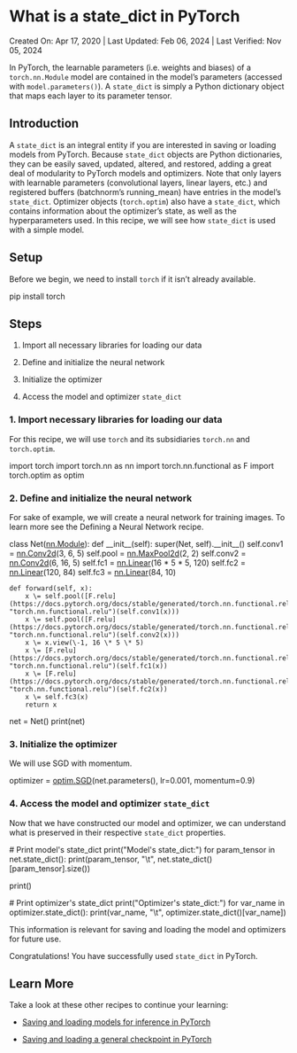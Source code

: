 What is a state\_dict in PyTorch
================================

Created On: Apr 17, 2020 | Last Updated: Feb 06, 2024 | Last Verified: Nov 05, 2024

In PyTorch, the learnable parameters (i.e. weights and biases) of a `torch.nn.Module` model are contained in the model’s parameters (accessed with `model.parameters()`). A `state_dict` is simply a Python dictionary object that maps each layer to its parameter tensor.

Introduction
------------

A `state_dict` is an integral entity if you are interested in saving or loading models from PyTorch. Because `state_dict` objects are Python dictionaries, they can be easily saved, updated, altered, and restored, adding a great deal of modularity to PyTorch models and optimizers. Note that only layers with learnable parameters (convolutional layers, linear layers, etc.) and registered buffers (batchnorm’s running\_mean) have entries in the model’s `state_dict`. Optimizer objects (`torch.optim`) also have a `state_dict`, which contains information about the optimizer’s state, as well as the hyperparameters used. In this recipe, we will see how `state_dict` is used with a simple model.

Setup
-----

Before we begin, we need to install `torch` if it isn’t already available.

pip install torch

Steps
-----

1.  Import all necessary libraries for loading our data
    
2.  Define and initialize the neural network
    
3.  Initialize the optimizer
    
4.  Access the model and optimizer `state_dict`
    

### 1\. Import necessary libraries for loading our data

For this recipe, we will use `torch` and its subsidiaries `torch.nn` and `torch.optim`.

import torch
import torch.nn as nn
import torch.nn.functional as F
import torch.optim as optim

### 2\. Define and initialize the neural network

For sake of example, we will create a neural network for training images. To learn more see the Defining a Neural Network recipe.

class Net([nn.Module](https://docs.pytorch.org/docs/stable/generated/torch.nn.Module.html#torch.nn.Module "torch.nn.Module")):
    def \_\_init\_\_(self):
        super(Net, self).\_\_init\_\_()
        self.conv1 \= [nn.Conv2d](https://docs.pytorch.org/docs/stable/generated/torch.nn.Conv2d.html#torch.nn.Conv2d "torch.nn.Conv2d")(3, 6, 5)
        self.pool \= [nn.MaxPool2d](https://docs.pytorch.org/docs/stable/generated/torch.nn.MaxPool2d.html#torch.nn.MaxPool2d "torch.nn.MaxPool2d")(2, 2)
        self.conv2 \= [nn.Conv2d](https://docs.pytorch.org/docs/stable/generated/torch.nn.Conv2d.html#torch.nn.Conv2d "torch.nn.Conv2d")(6, 16, 5)
        self.fc1 \= [nn.Linear](https://docs.pytorch.org/docs/stable/generated/torch.nn.Linear.html#torch.nn.Linear "torch.nn.Linear")(16 \* 5 \* 5, 120)
        self.fc2 \= [nn.Linear](https://docs.pytorch.org/docs/stable/generated/torch.nn.Linear.html#torch.nn.Linear "torch.nn.Linear")(120, 84)
        self.fc3 \= [nn.Linear](https://docs.pytorch.org/docs/stable/generated/torch.nn.Linear.html#torch.nn.Linear "torch.nn.Linear")(84, 10)

    def forward(self, x):
        x \= self.pool([F.relu](https://docs.pytorch.org/docs/stable/generated/torch.nn.functional.relu.html#torch.nn.functional.relu "torch.nn.functional.relu")(self.conv1(x)))
        x \= self.pool([F.relu](https://docs.pytorch.org/docs/stable/generated/torch.nn.functional.relu.html#torch.nn.functional.relu "torch.nn.functional.relu")(self.conv2(x)))
        x \= x.view(\-1, 16 \* 5 \* 5)
        x \= [F.relu](https://docs.pytorch.org/docs/stable/generated/torch.nn.functional.relu.html#torch.nn.functional.relu "torch.nn.functional.relu")(self.fc1(x))
        x \= [F.relu](https://docs.pytorch.org/docs/stable/generated/torch.nn.functional.relu.html#torch.nn.functional.relu "torch.nn.functional.relu")(self.fc2(x))
        x \= self.fc3(x)
        return x

net \= Net()
print(net)

### 3\. Initialize the optimizer

We will use SGD with momentum.

optimizer \= [optim.SGD](https://docs.pytorch.org/docs/stable/generated/torch.optim.SGD.html#torch.optim.SGD "torch.optim.SGD")(net.parameters(), lr\=0.001, momentum\=0.9)

### 4\. Access the model and optimizer `state_dict`

Now that we have constructed our model and optimizer, we can understand what is preserved in their respective `state_dict` properties.

\# Print model's state\_dict
print("Model's state\_dict:")
for param\_tensor in net.state\_dict():
    print(param\_tensor, "\\t", net.state\_dict()\[param\_tensor\].size())

print()

\# Print optimizer's state\_dict
print("Optimizer's state\_dict:")
for var\_name in optimizer.state\_dict():
    print(var\_name, "\\t", optimizer.state\_dict()\[var\_name\])

This information is relevant for saving and loading the model and optimizers for future use.

Congratulations! You have successfully used `state_dict` in PyTorch.

Learn More
----------

Take a look at these other recipes to continue your learning:

*   [Saving and loading models for inference in PyTorch](https://pytorch.org/tutorials/recipes/recipes/saving_and_loading_models_for_inference.html)
    
*   [Saving and loading a general checkpoint in PyTorch](https://pytorch.org/tutorials/recipes/recipes/saving_and_loading_a_general_checkpoint.html)